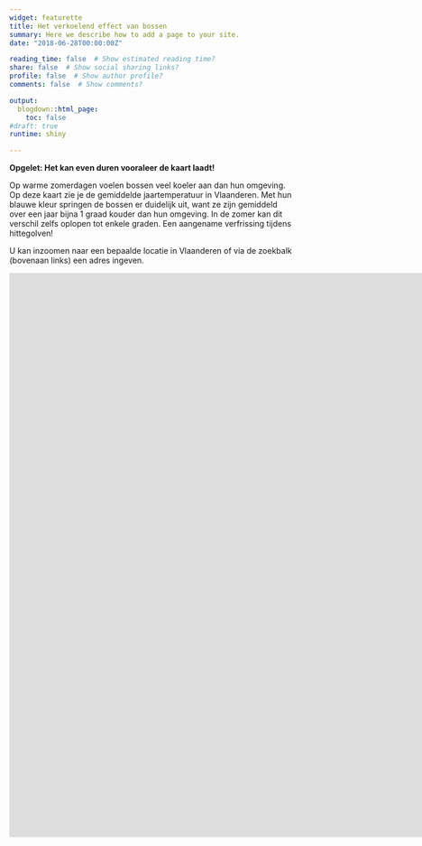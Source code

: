 ```yaml
---
widget: featurette
title: Het verkoelend effect van bossen
summary: Here we describe how to add a page to your site.
date: "2018-06-28T00:00:00Z"

reading_time: false  # Show estimated reading time?
share: false  # Show social sharing links?
profile: false  # Show author profile?
comments: false  # Show comments?

output:
  blogdown::html_page:
    toc: false
#draft: true
runtime: shiny

---
```

**Opgelet: Het kan even duren vooraleer de kaart laadt!**

Op warme zomerdagen voelen bossen veel koeler aan dan hun omgeving. Op deze kaart zie je de gemiddelde jaartemperatuur in Vlaanderen. Met hun blauwe kleur springen de bossen er duidelijk uit, want ze zijn gemiddeld over een jaar bijna 1 graad kouder dan hun omgeving. In de zomer kan dit verschil zelfs oplopen tot enkele graden. Een aangename verfrissing tijdens hittegolven!

U kan inzoomen naar een bepaalde locatie in Vlaanderen of via de zoekbalk (bovenaan links) een adres ingeven. 

<iframe height="1000" width="2500" frameborder="no" src="https://stefhaesen.shinyapps.io/airco_bossen/"> </iframe>

